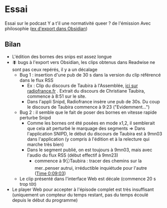 # Essai
Essai sur le podcast Y a t'il une normativité queer ? de l'émission Avec philosophie ([ex d'export dans Obsidian](obsidian://open?vault=Philosophie&file=Readwise%2FPodcasts%2FY%20a-T-Il%20Une%20Normativit%C3%A9%20Queer%20))

## Bilan
- L'édition des bornes des snips est assez longue
- 🪰 bugs à l'export vers Obsidian, les clips obtenus dans Readwise ne sont pas ceux repérés, il y a un décalage
	- Bug 1 : insertion d'une pub de 30 s dans la version du clip référencé dans le flux RSS
		- Ex : Clip du discours de Taubira à l'Assemblée, [ici sur radiofrance.fr](https://www.radiofrance.fr/franceculture/podcasts/avec-philosophie/y-a-t-il-une-normativite-queer-7015634) . Extrait du discours de Christiane Taubira, commence à 8:51 sur le site.
		- Dans l'appli Snipd, Radiofrance insère une pub de 30s. Du coup le discours de Taubira commence à 9:23 ("Evidemment...")
	- Bug 2 : il semble que le fait de poser des bornes en vitesse rapide perturbe Snipd
		- Comme les bornes ont été posées en mode x1,2, il semblerait que cela ait perturbé le marquage des segments => Dans l'application SNIPD, le début du discours de Taubira est à 9mn03 dans l'application (y compris à l'édition et à la relecture qui marche très bien)
		- Dans le segment publié, on est toujours à 9mn03, mais avec l'audio du flux RSS (début effectif à 9mn23)
			- commence à 9🕥Taubira : tracer des chemins sur la mer..penser autrui, irréductible inquiétude pour l'autre ([Time 0:09:03](https://share.snipd.com/snip/16d1b475-9b9f-4cf7-b237-ada6e5592eb5))
	- Le clip présenté dans l'interface Web est décale (commence 20 s trop tôt)
- Le player Web pour accepter à l'épisode complet est très insuffisant (uniquement un compteur du temps restant, pas du temps écoulé depuis le début du programme)
